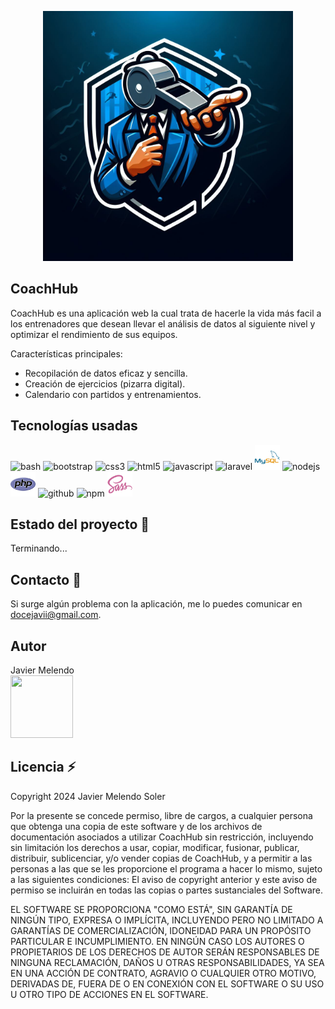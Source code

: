 <p align="center"><a href="https://github.com/javiidoce/TFGv2" target="_blank"><img src="public/img/logo.jpeg" width="400" alt="Laravel Logo"></a></p>

## CoachHub

CoachHub es una aplicación web la cual trata de hacerle la vida más facil a los entrenadores que desean llevar el análisis de datos al siguiente nivel y optimizar el rendimiento de sus equipos.

Características principales:

- Recopilación de datos eficaz y sencilla.
- Creación de ejercicios (pizarra digital).
- Calendario con partidos y entrenamientos.

## Tecnologías usadas
<p align="left"> <img src="https://cdn.worldvectorlogo.com/logos/git-bash.svg" alt="bash" width="40" height="40"/>  
<img src="https://cdn.worldvectorlogo.com/logos/bootstrap-5-1.svg" alt="bootstrap" width="40" height="40"/> 
<img src="https://cdn.worldvectorlogo.com/logos/css-3.svg" alt="css3" width="40" height="40"/> 
<img src="https://cdn.worldvectorlogo.com/logos/html-1.svg" alt="html5" width="40" height="40"/> 
<img src="https://cdn.worldvectorlogo.com/logos/logo-javascript.svg" alt="javascript" width="40" height="40"/> 
<img src="https://cdn.worldvectorlogo.com/logos/laravel-2.svg" alt="laravel" width="40" height="40"/> 
<img src="https://raw.githubusercontent.com/devicons/devicon/master/icons/mysql/mysql-original-wordmark.svg" alt="mysql" width="40" height="40"/> 
<img src="https://cdn.worldvectorlogo.com/logos/nodejs-2.svg" alt="nodejs" width="40" height="40"/> 
<img src="https://raw.githubusercontent.com/devicons/devicon/master/icons/php/php-original.svg" alt="php" width="40" height="40"/>
<img src="https://cdn.worldvectorlogo.com/logos/github-icon-2.svg" alt="github" width="40" height="40"/>
<img src="https://cdn.worldvectorlogo.com/logos/npm-2.svg" alt="npm" width="40" height="40"/>
<img src="https://raw.githubusercontent.com/devicons/devicon/master/icons/sass/sass-original.svg" alt="sass" width="40" height="40"/></p>

## Estado del proyecto 📝

Terminando...

## Contacto 💬 

Si surge algún problema con la aplicación, me lo puedes comunicar en docejavii@gmail.com.

## Autor

<a src="https://github.com/javiidoce">Javier Melendo<a/><br>
<img src="https://github.com/javiidoce/TFGv2/assets/116526601/3f997216-443d-49fe-b8f4-ed32a9c6044a" width="100" height="100">


## Licencia ⚡

Copyright 2024 Javier Melendo Soler 

Por la presente se concede permiso, libre de cargos, a cualquier persona que obtenga una copia de este software y de los archivos de documentación asociados a utilizar CoachHub sin restricción, incluyendo sin limitación los derechos a usar, copiar, modificar, fusionar, publicar, distribuir, sublicenciar, y/o vender copias de CoachHub, y a permitir a las personas a las que se les proporcione el programa a hacer lo mismo, sujeto a las siguientes condiciones:  El aviso de copyright anterior y este aviso de permiso se incluirán en todas las copias o partes sustanciales del Software.  

EL SOFTWARE SE PROPORCIONA "COMO ESTÁ", SIN GARANTÍA DE NINGÚN TIPO, EXPRESA O IMPLÍCITA, INCLUYENDO PERO NO LIMITADO A GARANTÍAS DE COMERCIALIZACIÓN, IDONEIDAD PARA UN PROPÓSITO PARTICULAR E INCUMPLIMIENTO. EN NINGÚN CASO LOS AUTORES O PROPIETARIOS DE LOS DERECHOS DE AUTOR SERÁN RESPONSABLES DE NINGUNA RECLAMACIÓN, DAÑOS U OTRAS RESPONSABILIDADES, YA SEA EN UNA ACCIÓN DE CONTRATO, AGRAVIO O CUALQUIER OTRO MOTIVO, DERIVADAS DE, FUERA DE O EN CONEXIÓN CON EL SOFTWARE O SU USO U OTRO TIPO DE ACCIONES EN EL SOFTWARE.

